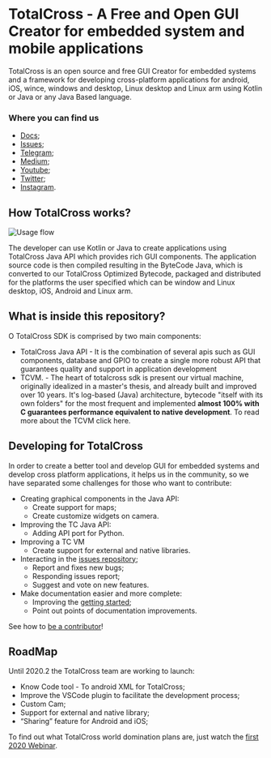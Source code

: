# TotalCross - A Free and Open GUI Creator for embedded system and mobile applications

TotalCross is an open source and free GUI Creator for embedded systems and a framework for developing cross-platform applications for android, iOS, wince, windows and desktop, Linux desktop and Linux arm using Kotlin or Java or any Java Based language.

### Where you can find us
* [Docs](learn.totalcross.com);
* [Issues](gitlab.com/totalcross/totalcross/issues);
* [Telegram](https://t.me/comunidadetotalcross);
* [Medium](https://medium.com/totalcross-community/about);
* [Youtube](https://www.youtube.com/channel/UCSXUBRBC4Ec3_o9R7-3XX-w);
* [Twitter](https://twitter.com/TotalCross);
* [Instagram](https://www.instagram.com/totalcross/).

## How TotalCross works?
![Usage flow](https://blog.totalcross.com/wp-content/uploads/sites/7/2020/03/fluxo.jpg)

The developer can use Kotlin or Java to create applications using TotalCross Java API which provides rich GUI components.  The application source code is then compiled resulting in the ByteCode Java, which is converted to our TotalCross Optimized Bytecode, packaged and distributed for the platforms the user specified which can be window and Linux desktop, iOS, Android and Linux arm.

## What is inside this repository?
O TotalCross SDK is comprised by two main components:

* TotalCross Java API -  It is the combination of several apis such as GUI components, database and GPIO to create a single more robust API that guarantees quality and support in application development
* TCVM. - The heart of totalcross sdk is present our virtual machine, originally idealized in a master's thesis, and already built and improved over 10 years. It's log-based (Java) architecture, bytecode "itself with its own folders" for the most frequent and implemented **almost 100% with C guarantees performance equivalent to native development**. To read more about the TCVM click here.


## Developing for TotalCross

In order to create a better tool and develop GUI for embedded systems and develop cross platform applications, it helps us in the community, so we have separated some challenges for those who want to contribute:

* Creating graphical components in the Java API:
    * Create support for maps;
    * Create customize widgets on camera.
* Improving the TC Java API:
    * Adding API port for Python.
* Improving a TC VM 
    * Create support for external and native libraries.
* Interacting in the [issues repository](https://gitlab.com/totalcross/TotalCross/-/issues);
    * Report and fixes new bugs;
    * Responding issues report;
    * Suggest and vote on new features.
* Make documentation easier and more complete:
    * Improving the [getting started](https://learn.totalcross.com/get-started/requirements);
    * Point out points of documentation improvements.

See how to [be a contributor](CONTRIBUTING.md)!

## RoadMap
Until 2020.2 the TotalCross team are working to launch:

* Know Code tool - To android XML for TotalCross;  
* Improve the VSCode plugin to facilitate the development process;
* Custom Cam; 
* Support for external and native library; 
* “Sharing” feature for Android and iOS;

To find out what TotalCross world domination plans are, just watch the [first 2020 Webinar](https://www.youtube.com/watch?v=iQfkP5lfzEw).
